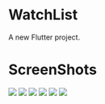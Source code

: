 # WatchList

A new Flutter project.

# ScreenShots

<img src= /screenshots/home.png> <img src= /screenshots/games.png>
<img src= /screenshots/diablo.png> <img src= /screenshots/detail.png>
<img src= /screenshots/list.png> <img src= /screenshots/undo.png>
